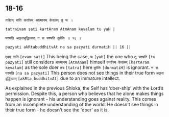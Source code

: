 ## 18-16


```shloka-sa
तत्रैवम् सति कर्तारम् आत्मानम् केवलम् तु यः ।
```
```shloka-sa-hk
tatraivam sati kartAram AtmAnam kevalam tu yaH |
```
```shloka-sa
पश्यति अकृतबुद्धित्वात् न स पश्यति दुर्मतिः ॥ १६ ॥
```
```shloka-sa-hk
pazyati akRtabuddhitvAt na sa pazyati durmatiH || 16 ||
```

`एवम् सति` `[evam sati]` This being the case, `यः` `[yaH]` the one who `तु पश्यति` `[tu pazyati]` still considers `आत्मानम्` `[AtmAnam]` himself `कर्तारम् केवलम्` `[kartAram kevalam]` as the sole doer `तत्र` `[tatra]` here `दुर्मतिः` `[durmatiH]` is ignorant. `न स पश्यति` `[na sa pazyati]` This person does not see things in their true form `अकृत बुद्धित्वात्` `[akRta buddhitvAt]` due to an immature intellect.

As explained in the previous Shloka, the Self has ‘doer-ship’ with the Lord’s permission. Despite this, a person who believes that he alone makes things happen is ignorant - his understanding goes against reality. This comes from an incomplete understanding of the world. He doesn't see things in their true form - he doesn't see the 'doer' as it is.

